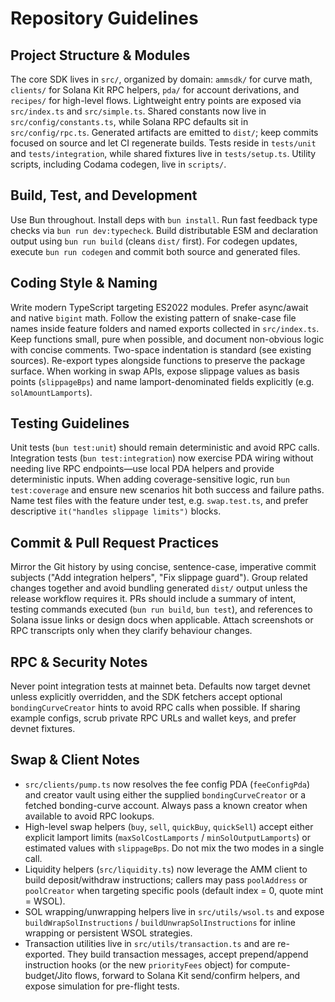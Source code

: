 # Repository Guidelines

## Project Structure & Modules
The core SDK lives in `src/`, organized by domain: `ammsdk/` for curve math, `clients/` for Solana Kit RPC helpers, `pda/` for account derivations, and `recipes/` for high-level flows. Lightweight entry points are exposed via `src/index.ts` and `src/simple.ts`. Shared constants now live in `src/config/constants.ts`, while Solana RPC defaults sit in `src/config/rpc.ts`. Generated artifacts are emitted to `dist/`; keep commits focused on source and let CI regenerate builds. Tests reside in `tests/unit` and `tests/integration`, while shared fixtures live in `tests/setup.ts`. Utility scripts, including Codama codegen, live in `scripts/`.

## Build, Test, and Development
Use Bun throughout. Install deps with `bun install`. Run fast feedback type checks via `bun run dev:typecheck`. Build distributable ESM and declaration output using `bun run build` (cleans `dist/` first). For codegen updates, execute `bun run codegen` and commit both source and generated files.

## Coding Style & Naming
Write modern TypeScript targeting ES2022 modules. Prefer async/await and native `bigint` math. Follow the existing pattern of snake-case file names inside feature folders and named exports collected in `src/index.ts`. Keep functions small, pure when possible, and document non-obvious logic with concise comments. Two-space indentation is standard (see existing sources). Re-export types alongside functions to preserve the package surface. When working in swap APIs, expose slippage values as basis points (`slippageBps`) and name lamport-denominated fields explicitly (e.g. `solAmountLamports`).

## Testing Guidelines
Unit tests (`bun test:unit`) should remain deterministic and avoid RPC calls. Integration tests (`bun test:integration`) now exercise PDA wiring without needing live RPC endpoints—use local PDA helpers and provide deterministic inputs. When adding coverage-sensitive logic, run `bun test:coverage` and ensure new scenarios hit both success and failure paths. Name test files with the feature under test, e.g. `swap.test.ts`, and prefer descriptive `it("handles slippage limits")` blocks.

## Commit & Pull Request Practices
Mirror the Git history by using concise, sentence-case, imperative commit subjects ("Add integration helpers", "Fix slippage guard"). Group related changes together and avoid bundling generated `dist/` output unless the release workflow requires it. PRs should include a summary of intent, testing commands executed (`bun run build`, `bun test`), and references to Solana issue links or design docs when applicable. Attach screenshots or RPC transcripts only when they clarify behaviour changes.

## RPC & Security Notes
Never point integration tests at mainnet beta. Defaults now target devnet unless explicitly overridden, and the SDK fetchers accept optional `bondingCurveCreator` hints to avoid RPC calls when possible. If sharing example configs, scrub private RPC URLs and wallet keys, and prefer devnet fixtures.

## Swap & Client Notes
- `src/clients/pump.ts` now resolves the fee config PDA (`feeConfigPda`) and creator vault using either the supplied `bondingCurveCreator` or a fetched bonding-curve account. Always pass a known creator when available to avoid RPC lookups.
- High-level swap helpers (`buy`, `sell`, `quickBuy`, `quickSell`) accept either explicit lamport limits (`maxSolCostLamports` / `minSolOutputLamports`) or estimated values with `slippageBps`. Do not mix the two modes in a single call.
- Liquidity helpers (`src/liquidity.ts`) now leverage the AMM client to build deposit/withdraw instructions; callers may pass `poolAddress` or `poolCreator` when targeting specific pools (default index = 0, quote mint = WSOL).
- SOL wrapping/unwrapping helpers live in `src/utils/wsol.ts` and expose `buildWrapSolInstructions` / `buildUnwrapSolInstructions` for inline wrapping or persistent WSOL strategies.
- Transaction utilities live in `src/utils/transaction.ts` and are re-exported. They build transaction messages, accept prepend/append instruction hooks (or the new `priorityFees` object) for compute-budget/Jito flows, forward to Solana Kit send/confirm helpers, and expose simulation for pre-flight tests.
